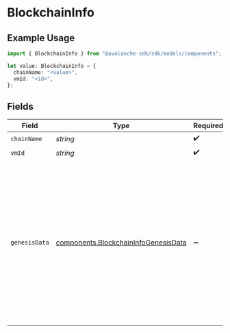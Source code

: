 # BlockchainInfo

## Example Usage

```typescript
import { BlockchainInfo } from "@avalanche-sdk/sdk/models/components";

let value: BlockchainInfo = {
  chainName: "<value>",
  vmId: "<id>",
};
```

## Fields

| Field                                                                                                                                                                                                                              | Type                                                                                                                                                                                                                               | Required                                                                                                                                                                                                                           | Description                                                                                                                                                                                                                        |
| ---------------------------------------------------------------------------------------------------------------------------------------------------------------------------------------------------------------------------------- | ---------------------------------------------------------------------------------------------------------------------------------------------------------------------------------------------------------------------------------- | ---------------------------------------------------------------------------------------------------------------------------------------------------------------------------------------------------------------------------------- | ---------------------------------------------------------------------------------------------------------------------------------------------------------------------------------------------------------------------------------- |
| `chainName`                                                                                                                                                                                                                        | *string*                                                                                                                                                                                                                           | :heavy_check_mark:                                                                                                                                                                                                                 | N/A                                                                                                                                                                                                                                |
| `vmId`                                                                                                                                                                                                                             | *string*                                                                                                                                                                                                                           | :heavy_check_mark:                                                                                                                                                                                                                 | N/A                                                                                                                                                                                                                                |
| `genesisData`                                                                                                                                                                                                                      | [components.BlockchainInfoGenesisData](../../models/components/blockchaininfogenesisdata.md)                                                                                                                                       | :heavy_minus_sign:                                                                                                                                                                                                                 | The genesis data of the blockchain.  Present for CreateChainTx. EVM based chains will return the genesis data as an object. Non-EVM based chains will return the genesis data as an encoded string. The encoding depends on the VM |